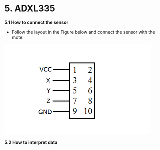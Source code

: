# 5. ADXL335

**5.1 How to connect the sensor**

* Follow the layout in the Figure below and connect the sensor with the mote:

![Test Image](https://raw.githubusercontent.com/VeronicaYamee/GitHub/master/images/layout2.png)

**5.2 How to interpret data**

